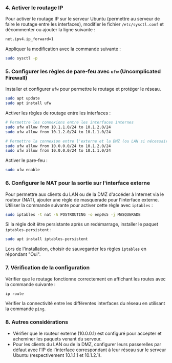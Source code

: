 ### 4. Activer le routage IP

Pour activer le routage IP sur le serveur Ubuntu (permettre au serveur de faire le routage entre les interfaces), modifier le fichier `/etc/sysctl.conf` et décommenter ou ajouter la ligne suivante :

```bash
net.ipv4.ip_forward=1
```

Appliquer la modification avec la commande suivante :

```bash
sudo sysctl -p
```

### 5. Configurer les règles de pare-feu avec `ufw` (Uncomplicated Firewall)

Installer et configurer `ufw` pour permettre le routage et protéger le réseau.

```bash
sudo apt update
sudo apt install ufw
```

Activer les règles de routage entre les interfaces :

```bash
# Permettre les connexions entre les interfaces internes
sudo ufw allow from 10.1.1.0/24 to 10.1.2.0/24
sudo ufw allow from 10.1.2.0/24 to 10.1.1.0/24

# Permettre la connexion entre l'externe et la DMZ (ou LAN si nécessaire)
sudo ufw allow from 10.0.0.0/24 to 10.1.2.0/24
sudo ufw allow from 10.0.0.0/24 to 10.1.1.0/24
```

Activer le pare-feu :

```bash
sudo ufw enable
```

### 6. Configurer le NAT pour la sortie sur l'interface externe

Pour permettre aux clients du LAN ou de la DMZ d'accéder à Internet via le routeur (NAT), ajouter une règle de masquerade pour l'interface externe. Utiliser la commande suivante pour activer cette règle avec `iptables` :

```bash
sudo iptables -t nat -A POSTROUTING -o enp0s5 -j MASQUERADE
```

Si la règle doit être persistante après un redémarrage, installer le paquet `iptables-persistent` :

```bash
sudo apt install iptables-persistent
```

Lors de l'installation, choisir de sauvegarder les règles `iptables` en répondant "Oui".

### 7. Vérification de la configuration

Vérifier que le routage fonctionne correctement en affichant les routes avec la commande suivante :

```bash
ip route
```

Vérifier la connectivité entre les différentes interfaces du réseau en utilisant la commande `ping`.

### 8. Autres considérations

- Vérifier que le routeur externe (10.0.0.1) est configuré pour accepter et acheminer les paquets venant du serveur.
- Pour les clients du LAN ou de la DMZ, configurer leurs passerelles par défaut avec l'IP de l'interface correspondant à leur réseau sur le serveur Ubuntu (respectivement 10.1.1.1 et 10.1.2.1).
